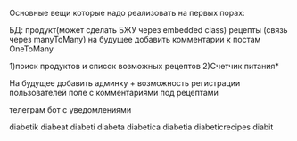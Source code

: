 Основные вещи которые надо реализовать на первых порах:

БД:
продукт(может сделать БЖУ через embedded class)
рецепты (связь через manyToMany)
на будущее добавить комментарии к постам OneToMany

1)поиск продуктов и список возможных рецептов
2)Счетчик питания*

На будущее добавить админку + возможность регистрации пользователей
поле с комментариями под рецептами

телеграм бот с уведомлениями


diabetik
diabeat
diabeti
diabeta
diabetica
diabetia
diabeticrecipes
diabit


